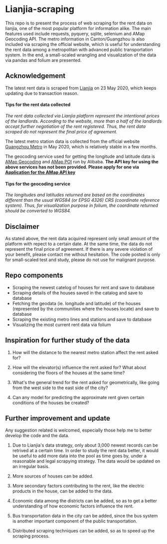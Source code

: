 # Lianjia-scraping
This repo is to present the process of web scraping for the rent data on lianjia, one of the most popular platform for information alike. The main features used include requests, pyquery, sqlite, selenium and AMap Geocoding API. The metro information in Canton/Guangzhou is also included via scraping the official website, which is useful for understanding the rent data among a metropolitan with advanced public transportation system. In the end, a small-scaled wrangling and visualization of the data via pandas and folium are presented.

## Acknowledgement
The latest rent data is scraped from [Lianjia](https://gz.lianjia.com/zufang/) on 23 May 2020, which keeps updating due to transaction reason.

#### Tips for the rent data collected
*The rent data collected via Lianjia platform represent the intentional prices of the landlords. According to the website, more than a half of the landlords accept further negotiation of the rent registered. Thus, the rent data scraped do not represent the final price of agreement.*

The latest metro station data is collected from the official website [Guangzhou Metro](http://cs.gzmtr.com/ckfw/) in May 2020, which is relatively stable in a few months.

The geocoding service used for getting the longitude and latitude data is [AMap Geocoding](https://lbs.amap.com/api/webservice/guide/api/georegeo) and [AMap POI](https://lbs.amap.com/api/webservice/guide/api/search) run by Alibaba. **The API key for using the above services has not been provided. Please apply for one via [Application for the AMap API key](https://lbs.amap.com/api/webservice/guide/create-project/get-key)**

#### Tips for the geocoding service
*The longitudes and latitudes returned are based on the coordinates different than the usual WGS84 (or EPSG 4326) CRS (coordinate reference system). 
Thus, for visualization purpose in folium, the coordinate returned should be converted to WGS84.*

## Disclaimer
As stated above, the rent data acquired represent only small amount of the platform with repect to a certain date. At the same time, the data do not represent the final price of agreement. If there is any severe violation of your benefit, please contact me without hesitation. The code posted is only for small-scaled test and study, please do not use for malignant purpose.

## Repo components
- Scraping the newest catelog of houses for rent and save to database
- Scraping details of the houses saved in the catalog and save to database
- Fetching the geodata (ie. longitude and latitude) of the houses (represented by the communities where the houses locate) and save to database
- Scraping the existing metro lines and stations and save to database
- Visualizing the most current rent data via folium

## Inspiration for further study of the data
1. How will the distance to the nearest metro station affect the rent asked for?

2. How will the elevator(s) influence the rent asked for? What about considering the floors of the houses at the same time?

3. What's the general trend for the rent asked for geometrically, like going from the west side to the east side of the city?

4. Can any model for predicting the approximate rent given certain conditions of the houses be created?

## Further improvement and update
Any suggestion related is welcomed, especially those help me to better develop the code and the data.

1. Due to Lianjia's data strategy, only about 3,000 newest records can be retrived at a certain time.
In order to study the rent data better, it would be useful to add more data into the pool as time goes by, under a reasonable and legal scrapying strategy. The data would be updated on an irregular basis.

2. More sources of houses can be added.

3. More secondary factors contributing to the rent, like the electric products in the house, can be added to the data.

4. Economic data among the districts can be added, so as to get a better understanding of how economic factors influence the rent.

5. Bus transportation data in the city can be added, since the bus system is another important component of the public transportation.

6. Distributed scraping techniques can be added, so as to speed up the scraping process.
